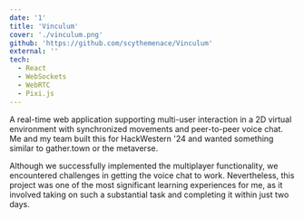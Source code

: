 ```yaml
---
date: '1'
title: 'Vinculum'
cover: './vinculum.png'
github: 'https://github.com/scythemenace/Vinculum'
external: ''
tech:
  - React
  - WebSockets
  - WebRTC
  - Pixi.js
---
```


A real-time web application supporting multi-user interaction in a 2D virtual environment with synchronized movements and peer-to-peer voice chat. Me and my team built this for HackWestern '24 and wanted something similar to gather.town or the metaverse.

Although we successfully implemented the multiplayer functionality, we encountered challenges in getting the voice chat to work. Nevertheless, this project was one of the most significant learning experiences for me, as it involved taking on such a substantial task and completing it within just two days.
